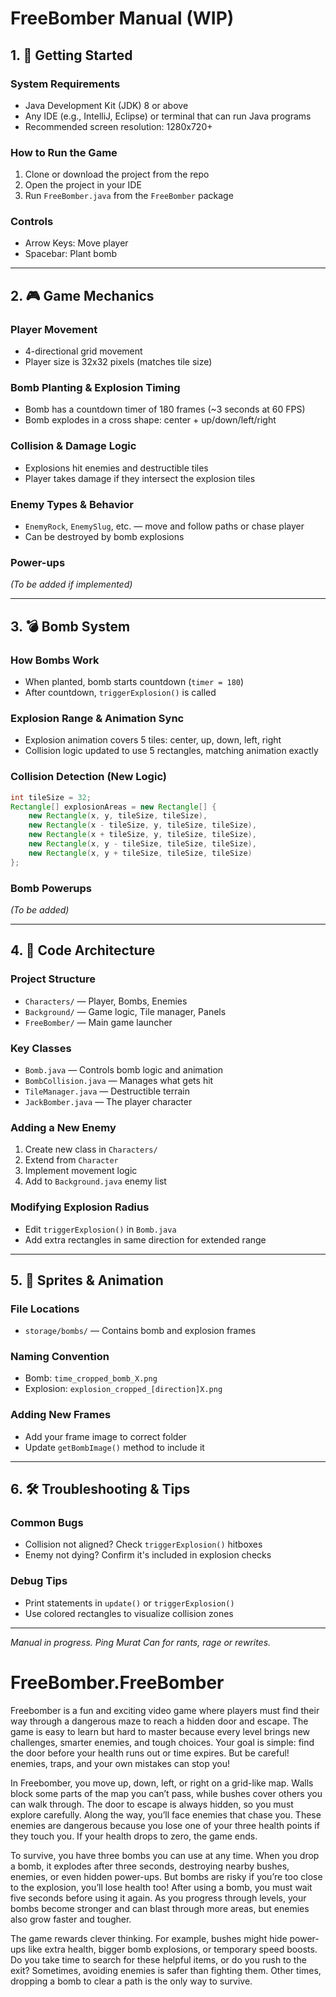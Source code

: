 # FreeBomber Manual (WIP)

## 1. 🚀 Getting Started

### System Requirements
- Java Development Kit (JDK) 8 or above
- Any IDE (e.g., IntelliJ, Eclipse) or terminal that can run Java programs
- Recommended screen resolution: 1280x720+

### How to Run the Game
1. Clone or download the project from the repo
2. Open the project in your IDE
3. Run `FreeBomber.java` from the `FreeBomber` package

### Controls
- Arrow Keys: Move player
- Spacebar: Plant bomb

---

## 2. 🎮 Game Mechanics

### Player Movement
- 4-directional grid movement
- Player size is 32x32 pixels (matches tile size)

### Bomb Planting & Explosion Timing
- Bomb has a countdown timer of 180 frames (~3 seconds at 60 FPS)
- Bomb explodes in a cross shape: center + up/down/left/right

### Collision & Damage Logic
- Explosions hit enemies and destructible tiles
- Player takes damage if they intersect the explosion tiles

### Enemy Types & Behavior
- `EnemyRock`, `EnemySlug`, etc. — move and follow paths or chase player
- Can be destroyed by bomb explosions

### Power-ups
_(To be added if implemented)_

---

## 3. 💣 Bomb System

### How Bombs Work
- When planted, bomb starts countdown (`timer = 180`)
- After countdown, `triggerExplosion()` is called

### Explosion Range & Animation Sync
- Explosion animation covers 5 tiles: center, up, down, left, right
- Collision logic updated to use 5 rectangles, matching animation exactly

### Collision Detection (New Logic)
```java
int tileSize = 32;
Rectangle[] explosionAreas = new Rectangle[] {
    new Rectangle(x, y, tileSize, tileSize),
    new Rectangle(x - tileSize, y, tileSize, tileSize),
    new Rectangle(x + tileSize, y, tileSize, tileSize),
    new Rectangle(x, y - tileSize, tileSize, tileSize),
    new Rectangle(x, y + tileSize, tileSize, tileSize)
};
```

### Bomb Powerups
_(To be added)_

---

## 4. 🧠 Code Architecture

### Project Structure
- `Characters/` — Player, Bombs, Enemies
- `Background/` — Game logic, Tile manager, Panels
- `FreeBomber/` — Main game launcher

### Key Classes
- `Bomb.java` — Controls bomb logic and animation
- `BombCollision.java` — Manages what gets hit
- `TileManager.java` — Destructible terrain
- `JackBomber.java` — The player character

### Adding a New Enemy
1. Create new class in `Characters/`
2. Extend from `Character`
3. Implement movement logic
4. Add to `Background.java` enemy list

### Modifying Explosion Radius
- Edit `triggerExplosion()` in `Bomb.java`
- Add extra rectangles in same direction for extended range

---

## 5. 🎨 Sprites & Animation

### File Locations
- `storage/bombs/` — Contains bomb and explosion frames

### Naming Convention
- Bomb: `time_cropped_bomb_X.png`
- Explosion: `explosion_cropped_[direction]X.png`

### Adding New Frames
- Add your frame image to correct folder
- Update `getBombImage()` method to include it

---

## 6. 🛠️ Troubleshooting & Tips

### Common Bugs
- Collision not aligned? Check `triggerExplosion()` hitboxes
- Enemy not dying? Confirm it's included in explosion checks

### Debug Tips
- Print statements in `update()` or `triggerExplosion()`
- Use colored rectangles to visualize collision zones

---

_Manual in progress. Ping Murat Can for rants, rage or rewrites._


# FreeBomber.FreeBomber

Freebomber is a fun and exciting video game where players must find their way through a dangerous maze to reach a hidden door and escape. The game is easy to learn but hard to master because every level brings new challenges, smarter enemies, and tough choices. Your goal is simple: find the door before your health runs out or time expires. But be careful! enemies, traps, and your own mistakes can stop you!

In Freebomber, you move up, down, left, or right on a grid-like map. Walls block some parts of the map you can’t pass, while bushes cover others you can walk through. The door to escape is always hidden, so you must explore carefully. Along the way, you’ll face enemies that chase you. These enemies are dangerous because you lose one of your three health points if they touch you. If your health drops to zero, the game ends.

To survive, you have three bombs you can use at any time. When you drop a bomb, it explodes after three seconds, destroying nearby bushes, enemies, or even hidden power-ups. But bombs are risky if you’re too close to the explosion, you’ll lose health too! After using a bomb, you must wait five seconds before using it again. As you progress through levels, your bombs become stronger and can blast through more areas, but enemies also grow faster and tougher.

The game rewards clever thinking. For example, bushes might hide power-ups like extra health, bigger bomb explosions, or temporary speed boosts. Do you take time to search for these helpful items, or do you rush to the exit? Sometimes, avoiding enemies is safer than fighting them. Other times, dropping a bomb to clear a path is the only way to survive.

